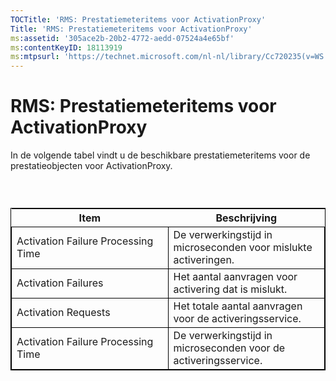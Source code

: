 ```yaml
---
TOCTitle: 'RMS: Prestatiemeteritems voor ActivationProxy'
Title: 'RMS: Prestatiemeteritems voor ActivationProxy'
ms:assetid: '305ace2b-20b2-4772-aedd-07524a4e65bf'
ms:contentKeyID: 18113919
ms:mtpsurl: 'https://technet.microsoft.com/nl-nl/library/Cc720235(v=WS.10)'
---
```


RMS: Prestatiemeteritems voor ActivationProxy
=============================================

In de volgende tabel vindt u de beschikbare prestatiemeteritems voor de prestatieobjecten voor ActivationProxy.

###  

 
<table style="border:1px solid black;">
<colgroup>
<col width="50%" />
<col width="50%" />
</colgroup>
<thead>
<tr class="header">
<th>Item</th>
<th>Beschrijving</th>
</tr>
</thead>
<tbody>
<tr class="odd">
<td style="border:1px solid black;">Activation Failure Processing Time</td>
<td style="border:1px solid black;">De verwerkingstijd in microseconden voor mislukte activeringen.</td>
</tr>
<tr class="even">
<td style="border:1px solid black;">Activation Failures</td>
<td style="border:1px solid black;">Het aantal aanvragen voor activering dat is mislukt.</td>
</tr>
<tr class="odd">
<td style="border:1px solid black;">Activation Requests</td>
<td style="border:1px solid black;">Het totale aantal aanvragen voor de activeringsservice.</td>
</tr>
<tr class="even">
<td style="border:1px solid black;">Activation Failure Processing Time</td>
<td style="border:1px solid black;">De verwerkingstijd in microseconden voor de activeringsservice.</td>
</tr>
</tbody>
</table>
